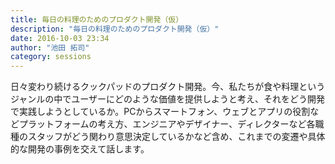 ```yaml
---
title: 毎日の料理のためのプロダクト開発（仮）
description: "毎日の料理のためのプロダクト開発（仮）"
date: 2016-10-03 23:34
author: "池田 拓司"
category: sessions
---
```

日々変わり続けるクックパッドのプロダクト開発。今、私たちが食や料理というジャンルの中でユーザーにどのような価値を提供しようと考え、それをどう開発で実践しようとしているか。PCからスマートフォン、ウェブとアプリの役割などプラットフォームの考え方、エンジニアやデザイナー、ディレクターなど各職種のスタッフがどう関わり意思決定しているかなど含め、これまでの変遷や具体的な開発の事例を交えて話します。
